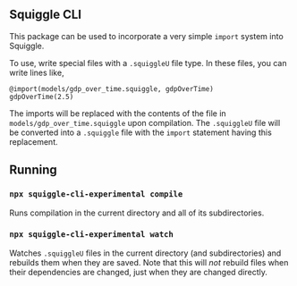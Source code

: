 ## Squiggle CLI

This package can be used to incorporate a very simple `import` system into Squiggle.

To use, write special files with a ``.squiggleU`` file type. In these files, you can write lines like,

```
@import(models/gdp_over_time.squiggle, gdpOverTime)
gdpOverTime(2.5)
```

The imports will be replaced with the contents of the file in `models/gdp_over_time.squiggle` upon compilation. The ``.squiggleU`` file will be converted into a ``.squiggle`` file with the ``import`` statement having this replacement.

## Running

### `npx squiggle-cli-experimental compile`
Runs compilation in the current directory and all of its subdirectories.

### `npx squiggle-cli-experimental watch`
Watches ``.squiggleU`` files in the current directory (and subdirectories) and rebuilds them when they are saved. Note that this will *not* rebuild files when their dependencies are changed, just when they are changed directly.